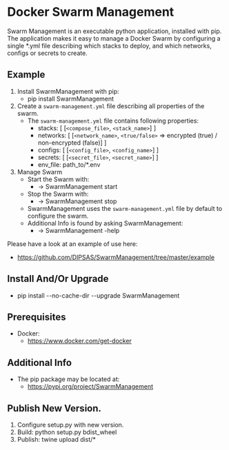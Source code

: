 # Docker Swarm Management
Swarm Management is an executable python application, installed with pip.
The application makes it easy to manage a Docker Swarm by configuring a single *.yml file describing which stacks to deploy, and which networks, configs or secrets to create.

## Example
1. Install SwarmManagement with pip:
    - pip install SwarmManagement
2. Create a `swarm-management.yml` file describing all properties of the swarm.
    - The `swarm-management.yml` file contains following properties:
        - stacks: [ [`<compose_file>`, `<stack_name>`] ]
        - networks: [ [`<network_name>`, `<true/false>` => encrypted (true) / non-encrypted (false)] ]
        - configs: [ [`<config_file>`, `<config_name>`] ]
        - secrets: [ [`<secret_file>`, `<secret_name>`] ]
        - env_file: path_to/*.env
3. Manage Swarm
    - Start the Swarm with:
        - -> SwarmManagement start
    - Stop the Swarm with:
        - -> SwarmManagement stop
    - SwarmManagement uses the `swarm-management.yml` file by default to configure the swarm.
    - Additional Info is found by asking SwarmManagement:
        - -> SwarmManagement -help

Please have a look at an example of use here:
- https://github.com/DIPSAS/SwarmManagement/tree/master/example

## Install And/Or Upgrade
- pip install --no-cache-dir --upgrade SwarmManagement

## Prerequisites
- Docker:
    - https://www.docker.com/get-docker

## Additional Info
- The pip package may be located at:
    - https://pypi.org/project/SwarmManagement

## Publish New Version.
1. Configure setup.py with new version.
2. Build: python setup.py bdist_wheel
3. Publish: twine upload dist/*